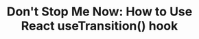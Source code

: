 ---
title: "Don't Stop Me Now: How to Use React useTransition() hook"
description: "How to correctly priotitize UI updates using React useTranstion() hook."  
published: "2021-06-22T12:00Z"
modified: "2021-06-22T12:20Z"
thumbnail: "./images/cover-3.png"
slug: react-usetransition
tags: ['react', 'usetransition', 'hook']
recommended: ['react-throttle-debounce', 'controlled-inputs-using-react-hooks']
type: post
---